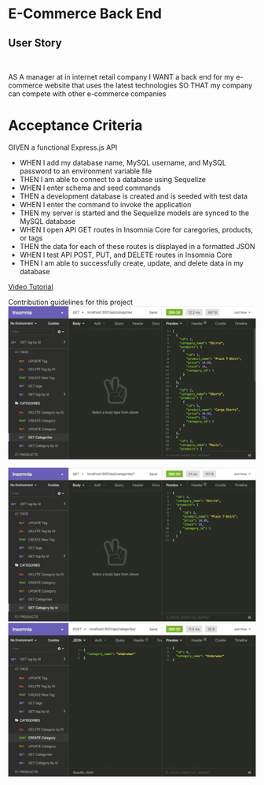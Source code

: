 # E-Commerce Back End

## User Story

<br>

AS A manager at in internet retail company
I WANT a back end for my e-commerce website that uses the latest technologies
SO THAT my company can compete with other e-commerce companies

# Acceptance Criteria

GIVEN a functional Express.js API
<br>

<ul>
<li>WHEN I add my database name, MySQL username, and MySQL password to an environment variable file</li>
<li>THEN I am able to connect to a database using Sequelize</li>
<li>WHEN I enter schema and seed commands</li>
<li>THEN a development database is created and is seeded with test data</li>
<li>WHEN I enter the command to invoke the application</li>
<li>THEN my server is started and the Sequelize models are synced to the MySQL database</li>
<li>WHEN I open API GET routes in Insomnia Core for caregories, products, or tags</li>
<li>THEN the data for each of these routes is displayed in a formatted JSON</li>
<li>WHEN I test API POST, PUT, and DELETE routes in Insomnia Core</li>
<li>THEN I am able to successfully create, update, and delete data in my database</li>
</ul>

[Video Tutorial](https://drive.google.com/file/d/1esxSwqJGUVLX8hfA_vEMGczgt45ra-P4/view)

Contribution guidelines for this project
<img src="./assets/images/13-orm-homework-demo-01.gif"/>

<img src="./assets/images/13-orm-homework-demo-02.gif"/>

<img src="./assets/images/13-orm-homework-demo-03.gif"/>
